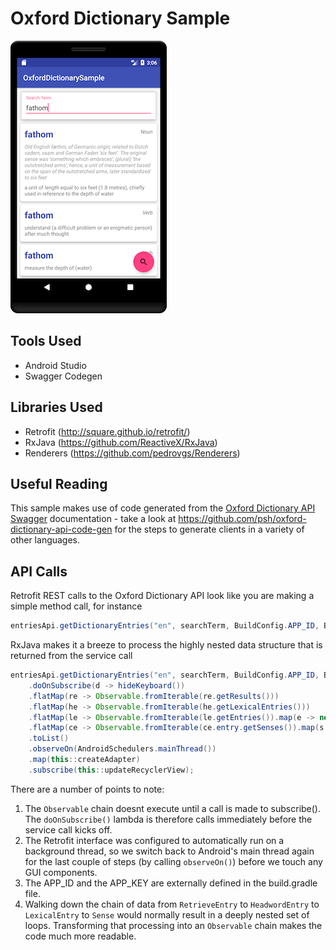 # Oxford Dictionary Sample
![Screenshot](screenshot.png)

## Tools Used
* Android Studio
* Swagger Codegen

## Libraries Used
* Retrofit (http://square.github.io/retrofit/)
* RxJava (https://github.com/ReactiveX/RxJava)
* Renderers (https://github.com/pedrovgs/Renderers)

## Useful Reading
This sample makes use of code generated from the [Oxford Dictionary API Swagger](https://developer.oxforddictionaries.com/documentation) documentation - take a look at https://github.com/psh/oxford-dictionary-api-code-gen for the steps to generate clients in a variety of other languages.

## API Calls
Retrofit REST calls to the Oxford Dictionary API look like you are making a simple method call, for instance
```java
entriesApi.getDictionaryEntries("en", searchTerm, BuildConfig.APP_ID, BuildConfig.APP_KEY);
```

RxJava makes it a breeze to process the highly nested data structure that is returned from the service call
```java
entriesApi.getDictionaryEntries("en", searchTerm, BuildConfig.APP_ID, BuildConfig.APP_KEY)
    .doOnSubscribe(d -> hideKeyboard())
    .flatMap(re -> Observable.fromIterable(re.getResults()))
    .flatMap(he -> Observable.fromIterable(he.getLexicalEntries()))
    .flatMap(le -> Observable.fromIterable(le.getEntries()).map(e -> new CategorizedEntry(searchTerm, le.getLexicalCategory(), e)))
    .flatMap(ce -> Observable.fromIterable(ce.entry.getSenses()).map(s -> new Definition(ce.category, ce.word, ce.entry, s)))
    .toList()
    .observeOn(AndroidSchedulers.mainThread())
    .map(this::createAdapter)
    .subscribe(this::updateRecyclerView);
```
There are a number of points to note:
1. The ```Observable``` chain doesnt execute until a call is made to subscribe().  The ```doOnSubscribe()``` lambda is therefore calls immediately before the service call kicks off.
2. The Retrofit interface was configured to automatically run on a background thread, so we switch back to Android's main thread again for the last couple of steps (by calling ```observeOn()```) before we touch any GUI components.
3. The APP_ID and the APP_KEY are externally defined in the build.gradle file.
4. Walking down the chain of data from ```RetrieveEntry``` to ```HeadwordEntry``` to ```LexicalEntry``` to ```Sense``` would normally result in a deeply nested set of loops.  Transforming that processing into an ```Observable``` chain makes the code much more readable.


